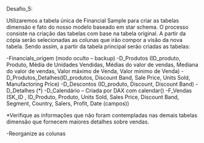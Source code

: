 Desafio_5:

Utilizaremos a tabela única de Financial Sample para criar as tabelas dimensão e fato do nosso modelo baseado em star schema.
O processo consiste na criação das tabelas com base na tabela original. A partir da cópia serão selecionadas as colunas que irão compor a visão da nova tabela. Sendo assim, a partir da tabela principal serão criadas as tabelas:

-Financials_origem (modo oculto – backup)
-D_Produtos (ID_produto, Produto, Média de Unidades Vendidas, Médias do valor de vendas, Mediana do valor de vendas, Valor máximo de Venda, Valor mínimo de Venda)
-D_Produtos_Detalhes(ID_produtos, Discount Band, Sale Price,  Units Sold, Manufactoring Price)
-D_Descontos (ID_produto, Discount, Discount Band)
-D_Detalhes (*)
-D_Calendário – Criada por DAX com calendar()
-F_Vendas (SK_ID , ID_Produto, Produto, Units Sold, Sales Price, Discount  Band, Segment, Country, Salers, Profit, Date (campos))

*Verifique as informações que não foram contempladas nas demais tabelas dimensão que fornecem maiores detalhes sobre vendas.

-Reorganize as colunas
